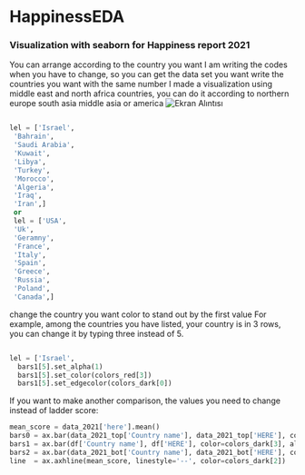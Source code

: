 # HappinessEDA
### Visualization with seaborn for Happiness report 2021
You can arrange according to the country you want
I am writing the codes when you have to change, so you can get the data set you want
write the countries you want with the same number 
I made a visualization using middle east and north africa countries, you can do it according to northern europe south asia middle asia or america
![Ekran Alıntısı](https://user-images.githubusercontent.com/69467096/116694866-7798fb80-a9c8-11eb-8874-b615f7019d67.PNG)


```python

lel = ['Israel',
 'Bahrain',
 'Saudi Arabia',
 'Kuwait',
 'Libya',
 'Turkey',
 'Morocco',
 'Algeria',
 'Iraq',
 'Iran',]
 or
 lel = ['USA',
 'Uk',
 'Geramny',
 'France',
 'Italy',
 'Spain',
 'Greece',
 'Russia',
 'Poland',
 'Canada',]
```
change the country you want color to stand out by the first value
For example, among the countries you have listed, your country is in 3 rows, you can change it by typing three instead of 5.

```python

lel = ['Israel',
  bars1[5].set_alpha(1)
  bars1[5].set_color(colors_red[3])
  bars1[5].set_edgecolor(colors_dark[0])

```
If you want to make another comparison, the values ​​you need to change instead of ladder score:


```python
mean_score = data_2021['here'].mean()
bars0 = ax.bar(data_2021_top['Country name'], data_2021_top['HERE'], color=colors_blue[0], alpha=0.6, edgecolor=colors_dark[0])
bars1 = ax.bar(df['Country name'], df['HERE'], color=colors_dark[3], alpha=0.4, edgecolor=colors_dark[0])
bars2 = ax.bar(data_2021_bot['Country name'], data_2021_bot['HERE'], color=colors_red[0], alpha=0.6, edgecolor=colors_dark[0])
line  = ax.axhline(mean_score, linestyle='--', color=colors_dark[2])

```
